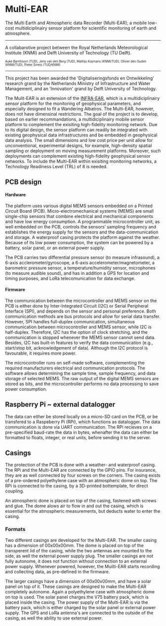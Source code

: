 # Multi-EAR

The Multi Earth and Atmospheric data Recorder (Multi-EAR); a mobile low-cost multidiciplinairy sensor platform for scientific monitoring of earth and atmosphere.

<hr/>

A collabarotive project between the Royal Netherlands Meteorological Institute (KNMI) and Delft University of Technology (TU Delft).

<sub><sup>Auke Barnhoorn (TUD), Jens van den Berg (TUD), Mathijs Koymans (KNMI/TUD), Olivier den Ouden (KNMI/TUD), Pieter Smets (TUD/KNMI)</sup></sub>

<hr/>

This project has been awarded the 'Digitaliseringsfonds en Ontwikkeling' research grand by the Netherlands Ministry of Infrastructure and Water Management, and an 'Innovation' grand by Delft University of Technology. 

The Mulit-EAR is an extension of the <a href="https://amt.copernicus.org/articles/14/3301/2021/amt-14-3301-2021-discussion.html">INFRA-EAR</a>, which is a multidiciplinairy sensor platform for the monitoring of geophysical parameters, and especially designed to fit a Wandering Albatros. The Multi-EAR, however, does not have dimensinal restrictions. The goal of the project is to develop, based on earlier recommandations, a multidiciplinairy mobile sensor platform to complement the exisiting high-fidelity monitoring network. Due to its digital design, the sensor platform can readily be integrated with existing geophysical data infrastructures and be embedded in geophysical data analysis. The small dimensions and low cost price per unit allow for unconventional, experimental designs, for example, high-density spatial sampling or deployment on moving measurement platforms. Moreover, such deployments can complement existing high-fidelity geophysical sensor networks. To include the Multi-EAR within exisiting monitoring networks, a Technology Readiness Level (TRL) of 8 is needed. 

## PCB design
#### Hardware
The platform uses various digital MEMS sensors embedded on a Printed Circuit Board (PCB). Micro-electromechanical systems (MEMS) are small single-chip sensors that combine electrical and mechanical components and have low energy consumption. A programmable microcontroller unit, as well embedded on the PCB, controls the sensors’ sampling frequency and establishes the energy supply for the sensors and the data-communication and storage. A waterproof casing protects the platform against the weather. Because of its low power consumption, the system can be powered by a battery, solar panel, or an external power supply.

The PCB carries two differential pressure sensor (to measure infrasound), a 6-axis acclerometer/gyroscope, a 6-axis accelerometer/magnetometer, a barometric pressure sensor, a temperature/humidity sensor, microphones (to measure audible sound), and has in addition a GPS for location and timing purposes, and LoRa telecomunication for data exchange. 

#### Firmware
The communication between the microcontroller and MEMS sensor on the PCB is either done by Inter-Integrated Circuit (I2C) or Serial Peripheral Interface (SPI), and depends on the sensor and personal preference. Both communication methods are bus protocols and allow for serial data transfer. However, SPI handles full-duplex communication, simultaneous communication between microcontroller and MEMS sensor, while I2C is half-duplex. Therefore, I2C has the option of clock stretching, and the communication is stopped whenever the MEMS sensor cannot send data. Besides, I2C has built-in features to verify the data communication (e.g., start/stop bit, acknowledgement of data). Although the I2C protocol is favourable, it requires more power.

The microcontroller runs on self-made software, complementing the required manufacturers electrical and communication protocols. The software allows determining the sample time, sample frequency, and data storage of selected MEMS. The raw output of the digital MEMS sensors are stored as bits, and the microcontroller performs no data processing to save power consumption. 

## Raspberry Pi ~ external datalogger
The data can either be stored locally on a micro-SD card on the PCB, or be transfered to a Raspeberry Pi (RPi), which functions as datalogger. The data communication is done via UART communication. The RPi recieves on a pre-specified baud-rate the data in bytes, whenafter the data can either be formatted to floats, integer, or real units, before sending it to the server.

## Casings
The protection of the PCB is done with a weather- and waterproof casing. The RPi and the Multi-EAR are connected by the GPIO pins. For insurance, they are as well connected by four screws on the corners. The casing exists of a pre-ordered polyethylene case with an atmospheric dome on top. The RPi is connected to the casing, by a 3D-printed bottemplate, for direct coupling.

An atmospheric done is placed on top of the casing, fastened with screws and glue. The dome alows air to flow in and out the casing, which is essential for the atmospheric measurements, but deducts water to enter the casing.

### Formats
Two different casings are developed for the Multi-EAR. The smaller casing has a dimension of 00x00x00mm. The dome is placed on top of the transperent lid of the casing, while the two antennas are mounted to the side, as well the external power supply plug. The smaller casings are not fully autonome, it does not function without connection to an external power supply. Whenever powered, however, the Muilti-EAR starts recording and collecting data, as pre-defined in the firmware.

The larger casings have a dimension of 00x00x00mm, and have a solar panel on top of it. These casings are designed to make the Multi-EAR completely autonome. Again a polyethylene case with atmospheric dome on top is used. The solar panel charges the V75 battery pack, which is placed inside the casing. The power supply of the Multi-EAR is via the battery pack, which is either charged by the solar panel or external power supply. The GPS and LoRa antenna's are connected to the outside of the casing, as well the ability to use external power.




